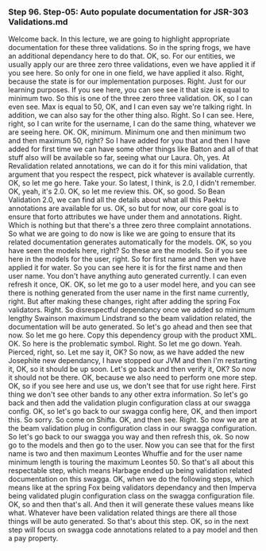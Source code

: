 ### Step 96. Step-05: Auto populate documentation for JSR-303 Validations.md
Welcome back. In this lecture, we are going to highlight appropriate documentation for these three validations. So in the spring frogs, we have an additional dependancy here to do that. OK, so. For our entities, we usually apply our are three zero three validations, even we have applied it if you see here. So only for one in one field, we have applied it also. Right, because the state is for our implementation purposes. Right. Just for our learning purposes. If you see here, you can see see it that size is equal to minimum two. So this is one of the three zero three validation. OK, so I can even see. Max is equal to 50, OK, and I can even say we're talking right. In addition, we can also say for the other thing also. Right. So I can see. Here, right, so I can write for the username, I can do the same thing, whatever we are seeing here. OK. OK, minimum. Minimum one and then minimum two and then maximum 50, right? So I have added for you that and then I have added for first time we can have some other things like Batton and all of that stuff also will be available so far, seeing what our Laura. Oh, yes. At Revalidation related annotations, we can do it for this mini validation, that argument that you respect the respect, pick whatever is available currently. OK, so let me go here. Take your. So latest, I think, is 2.0, I didn't remember. OK, yeah, it's 2.0. OK, so let me review this. OK, so good. So Bean Validation 2.0, we can find all the details about what all this Paektu annotations are available for us. OK, so but for now, our core goal is to ensure that forto attributes we have under them and annotations. Right. Which is nothing but that there's a three zero three complaint annotations. So what we are going to do now is like we are going to ensure that its related documentation generates automatically for the models. OK, so you have seen the models here, right? So these are the models. So if you see here in the models for the user, right. So for first name and then we have applied it for water. So you can see here it is for the first name and then user name. You don't have anything auto generated currently. I can even refresh it once, OK. OK, so let me go to a user model here, and you can see there is nothing generated from the user name in the first name currently, right. But after making these changes, right after adding the spring Fox validators. Right. So disrespectful dependancy once we added so minimum lengthy Swainson maximum Lindstrand so the beam validation related, the documentation will be auto generated. So let's go ahead and then see that now. So let me go here. Copy this dependency group with the product XML. OK. So here is the problematic symbol. Right. So let me go down. Yeah. Pierced, right, so. Let me say it, OK? So now, as we have added the new Josephite new dependancy, I have stopped our JVM and then I'm restarting it, OK, so it should be up soon. Let's go back and then verify it, OK? So now it should not be there. OK, because we also need to perform one more step. OK, so if you see here and use us, we don't see that for use right here. First thing we don't see other bands to any other extra information. So let's go back and then add the validation plugin configuration class at our swagga config. OK, so let's go back to our swagga config here, OK, and then import this. So sorry. So come on Shifta. OK, and then see. Right. So now we are at the beam validation plug in configuration class in our swagga configuration. So let's go back to our swagga you way and then refresh this, ok. So now go to the models and then go to the user. Now you can see that for the first name is two and then maximum Leontes Whuffie and for the user name minimum length is touring the maximum Leontes 50. So that's all about this respectable step, which means Harbage ended up being validation related documentation on this swagga. OK, when we do the following steps, which means like at the spring Fox being validators dependancy and then Imperva being validated plugin configuration class on the swagga configuration file. OK, so and then that's all. And then it will generate these values means like what. Whatever have been validation related things are there all those things will be auto generated. So that's about this step. OK, so in the next step will focus on swagga code annotations related to a pay model and then a pay property. 